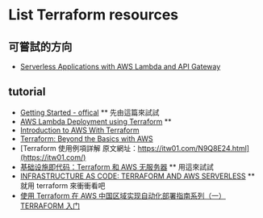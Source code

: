 # List Terraform resources


## 可嘗試的方向
  * [Serverless Applications with AWS Lambda and API Gateway](https://learn.hashicorp.com/terraform/aws/lambda-api-gateway)

## tutorial
  * [Getting Started - offical](https://www.terraform.io/intro/getting-started/install.html) ** 先由這篇來試試  
  * [AWS Lambda Deployment using Terraform](https://medium.com/build-acl/aws-lambda-deployment-with-terraform-24d36cc86533) **
  * [Introduction to AWS With Terraform](https://hackernoon.com/introduction-to-aws-with-terraform-7a8daf261dc0)
  * [Terraform: Beyond the Basics with AWS](https://aws.amazon.com/tw/blogs/apn/terraform-beyond-the-basics-with-aws/)
  * [Terraform 使用例項詳解 原文網址：https://itw01.com/N9Q8E24.html](https://itw01.com/)
  * [基础设施即代码：Terraform 和 AWS 无服务器](https://www.infoq.cn/article/tcco8x36rYXlWyzwm-03) ** 用這來試試
  * [INFRASTRUCTURE AS CODE: TERRAFORM AND AWS SERVERLESS](https://ordina-jworks.github.io/cloud/2019/01/14/Infrastructure-as-code-with-terraform-and-aws-serverless.html) ** 就用 terraform 來衝衝看吧  
  * [使用 Terraform 在 AWS 中国区域实现自动化部署指南系列（一） TERRAFORM 入门](https://aws.amazon.com/cn/blogs/china/aws-china-region-guide-series-terraform1/)


